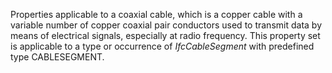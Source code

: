 Properties applicable to a coaxial cable, which is a copper cable with a variable number of copper coaxial pair conductors used to transmit data by means of electrical signals, especially at radio frequency. This property set is applicable to a type or occurrence of _IfcCableSegment_ with predefined type CABLESEGMENT.

<!-- end of short definition -->

